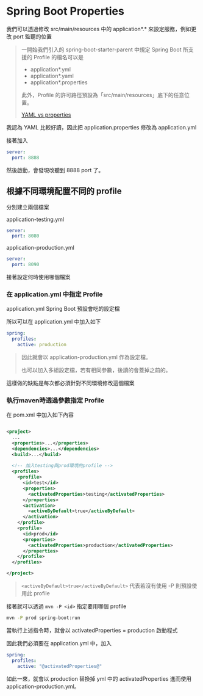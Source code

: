 # Spring Boot Properties

我們可以透過修改 src/main/resources 中的 application*.* 來設定服務，例如更改 port 監聽的位置

> 一開始我們引入的 spring-boot-starter-parent 中規定
> Spring Boot 所支援的 Profile 的檔名可以是 
> * application*.yml
> * application*.yaml
> * application*.properties
>
> 此外，Profile 的許可路徑預設為「src/main/resources」底下的任意位置。
> 
>
> [YAML vs properties](https://www.baeldung.com/spring-yaml-vs-properties)

我認為 YAML 比較好讀，因此把 application.properties 修改為 application.yml

接著加入

```yml
server:
  port: 8888
```

然後啟動，會發現改聽到 8888 port 了。

## 根據不同環境配置不同的 profile

分別建立兩個檔案

application-testing.yml

```yml
server:
  port: 8080
```

application-production.yml

```yml
server:
  port: 8090
```

接著設定何時使用哪個檔案

### 在 application.yml 中指定 Profile

application.yml Spring Boot 預設會吃的設定檔

所以可以在 application.yml 中加入如下

```yml
spring:
  profiles:
    active: production
```

> 因此就會以 application-production.yml 作為設定檔。
> 
> 也可以加入多組設定檔，若有相同參數，後讀的會蓋掉之前的。

這樣做的缺點是每次都必須針對不同環境修改這個檔案

### 執行maven時透過參數指定 Profile

在 pom.xml 中加入如下內容

```xml

<project>
  ...
  <properties>...</properties>
  <dependencies>...</dependencies>
  <build>...</build>
  
  <!-- 加入testing與prod環境的profile -->
  <profiles>
    <profile>
      <id>test</id>
      <properties>
        <activatedProperties>testing</activatedProperties>
      </properties>
      <activation>
        <activeByDefault>true</activeByDefault>
      </activation>
    </profile>
    <profile>
      <id>prod</id>
      <properties>
        <activatedProperties>production</activatedProperties>
      </properties>
    </profile>
  </profiles>

</project>
```

> `<activeByDefault>true</activeByDefault>` 代表若沒有使用 -P 則預設使用此 profile

接著就可以透過 `mvn -P <id>` 指定要用哪個 profile

```sh
mvn -P prod spring-boot:run
```

當執行上述指令時，就會以 activatedProperties = production 啟動程式

因此我們必須要在 application.yml 中，加入

```yml
spring:
  profiles:
    active: "@activatedProperties@"
```

如此一來，就會以 production 替換掉 yml 中的 activatedProperties 進而使用 application-production.yml。